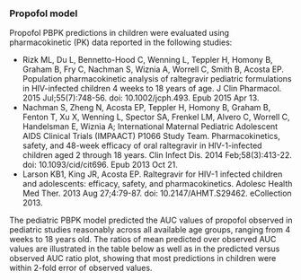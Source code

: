 ### Propofol model

Propofol PBPK predictions in children were evaluated using pharmacokinetic (PK) data reported in the following studies: 


- Rizk ML, Du L, Bennetto-Hood C, Wenning L, Teppler H, Homony B, Graham B, Fry C, Nachman S, Wiznia A, Worrell C, Smith B, Acosta EP. Population pharmacokinetic analysis of raltegravir pediatric formulations in HIV-infected children 4 weeks to 18 years of age. J Clin Pharmacol. 2015 Jul;55(7):748-56. doi: 10.1002/jcph.493. Epub 2015 Apr 13.
- Nachman S, Zheng N, Acosta EP, Teppler H, Homony B, Graham B, Fenton T, Xu X, Wenning L, Spector SA, Frenkel LM, Alvero C, Worrell C, Handelsman E, Wiznia A; International Maternal Pediatric Adolescent AIDS Clinical Trials (IMPAACT) P1066 Study Team. Pharmacokinetics, safety, and 48-week efficacy of oral raltegravir in HIV-1-infected children aged 2 through 18 years. Clin Infect Dis. 2014 Feb;58(3):413-22. doi: 10.1093/cid/cit696. Epub 2013 Oct 21.
- Larson KB1, King JR, Acosta EP. Raltegravir for HIV-1 infected children and adolescents: efficacy, safety, and pharmacokinetics. Adolesc Health Med Ther. 2013 Aug 27;4:79-87. doi: 10.2147/AHMT.S29462. eCollection 2013.


The pediatric PBPK model predicted the AUC values of propofol observed in pediatric studies reasonably across all available age groups, ranging from 4 weeks to 18 years old. The ratios of mean predicted over observed AUC values are illustrated in the table below as well as in the predicted versus observed AUC ratio plot, showing that most predictions in children were within 2-fold error of observed values. 

